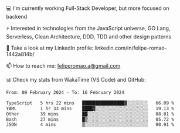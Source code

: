 💻 I'm currently working Full-Stack Developer, but more focused on backend

⚡ Interested in technologies from the JavaScript universe, GO Lang, Serverless, Clean Architecture, DDD, TDD and other design patterns

👥 Take a look at my LinkedIn profile: linkedin.com/in/felipe-romao-1442a814b/

📫 How to reach me: feliperomao.a@gmail.com

📊 Check my stats from WakaTime (VS Code) and GitHub:

<!--START_SECTION:waka-->

```txt
From: 09 February 2024 - To: 16 February 2024

TypeScript   5 hrs 22 mins   ████████████████▓░░░░░░░░   66.09 %
YAML         1 hr 33 mins    ████▓░░░░░░░░░░░░░░░░░░░░   19.13 %
Other        39 mins         ██░░░░░░░░░░░░░░░░░░░░░░░   08.01 %
Bash         27 mins         █▒░░░░░░░░░░░░░░░░░░░░░░░   05.72 %
JSON         4 mins          ▒░░░░░░░░░░░░░░░░░░░░░░░░   00.91 %
```

<!--END_SECTION:waka-->
